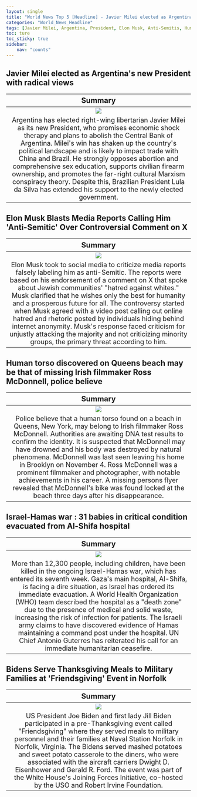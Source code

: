 ```yaml
---
layout: single
title: "World News Top 5 [Headline] - Javier Milei elected as Argentina's new President, Elon Musk Blasts Media Reports Calling Him 'Anti-Semitic'"
categories: "World_News_Headline"
tags: [Javier Milei, Argentina, President, Elon Musk, Anti-Semitis, Human torso, Israel, Hamas, War, Joe Biden, Friendsgiving]
toc: ture
toc_sticky: true
sidebar:
    nav: "counts"
---
```


<style>
table th:first-of-type {
    width: 100%;
    font-size: 20px;
}
table td:nth-of-type(1) {
    width: 100%;
    font-size: 18px;
}
</style>

## Javier Milei elected as Argentina's new President with radical views

Summary | 
:---:|
![](/assets/images/2023-11-20-World_News_Headline_231120_1-1.webp) |
Argentina has elected right-wing libertarian Javier Milei as its new President, who promises economic shock therapy and plans to abolish the Central Bank of Argentina. Milei's win has shaken up the country's political landscape and is likely to impact trade with China and Brazil. He strongly opposes abortion and comprehensive sex education, supports civilian firearm ownership, and promotes the far-right cultural Marxism conspiracy theory. Despite this, Brazilian President Lula da Silva has extended his support to the newly elected government. |

## Elon Musk Blasts Media Reports Calling Him 'Anti-Semitic' Over Controversial Comment on X

Summary | 
:---:|
![](/assets/images/2023-11-20-World_News_Headline_231120_1-2.webp) |
Elon Musk took to social media to criticize media reports falsely labeling him as anti-Semitic. The reports were based on his endorsement of a comment on X that spoke about Jewish communities' "hatred against whites." Musk clarified that he wishes only the best for humanity and a prosperous future for all. The controversy started when Musk agreed with a video post calling out online hatred and rhetoric posted by individuals hiding behind internet anonymity. Musk's response faced criticism for unjustly attacking the majority and not criticizing minority groups, the primary threat according to him. |

## Human torso discovered on Queens beach may be that of missing Irish filmmaker Ross McDonnell, police believe

Summary | 
:---:|
![](/assets/images/2023-11-20-World_News_Headline_231120_1-3.webp) |
Police believe that a human torso found on a beach in Queens, New York, may belong to Irish filmmaker Ross McDonnell. Authorities are awaiting DNA test results to confirm the identity. It is suspected that McDonnell may have drowned and his body was destroyed by natural phenomena. McDonnell was last seen leaving his home in Brooklyn on November 4. Ross McDonnell was a prominent filmmaker and photographer, with notable achievements in his career. A missing persons flyer revealed that McDonnell's bike was found locked at the beach three days after his disappearance. |

## Israel-Hamas war : 31 babies in critical condition evacuated from Al-Shifa hospital

Summary | 
:---:|
![](/assets/images/2023-11-20-World_News_Headline_231120_1-4.webp) |
More than 12,300 people, including children, have been killed in the ongoing Israel-Hamas war, which has entered its seventh week. Gaza's main hospital, Al-Shifa, is facing a dire situation, as Israel has ordered its immediate evacuation. A World Health Organization (WHO) team described the hospital as a "death zone" due to the presence of medical and solid waste, increasing the risk of infection for patients. The Israeli army claims to have discovered evidence of Hamas maintaining a command post under the hospital. UN Chief Antonio Guterres has reiterated his call for an immediate humanitarian ceasefire. |

## Bidens Serve Thanksgiving Meals to Military Families at 'Friendsgiving' Event in Norfolk

Summary | 
:---:|
![](/assets/images/2023-11-20-World_News_Headline_231120_1-5.webp) |
US President Joe Biden and first lady Jill Biden participated in a pre-Thanksgiving event called "Friendsgiving" where they served meals to military personnel and their families at Naval Station Norfolk in Norfolk, Virginia. The Bidens served mashed potatoes and sweet potato casserole to the diners, who were associated with the aircraft carriers Dwight D. Eisenhower and Gerald R. Ford. The event was part of the White House's Joining Forces Initiative, co-hosted by the USO and Robert Irvine Foundation. |